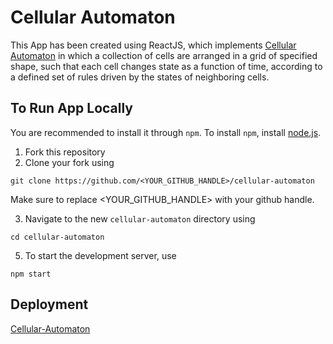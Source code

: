 # Cellular Automaton
This App has been created using ReactJS, which implements [Cellular Automaton](https://en.wikipedia.org/wiki/Cellular_automaton) in which a collection of cells are arranged in a grid of specified shape, such that each cell changes state as a function of time, according to a defined set of rules driven by the states of neighboring cells.

## To Run App Locally

You are recommended to install it through `npm`. To install `npm`, install [node.js](https://nodejs.org/en/download/).
1. Fork this repository
2. Clone your fork using 
```posh
git clone https://github.com/<YOUR_GITHUB_HANDLE>/cellular-automaton
```
   Make sure to replace <YOUR_GITHUB_HANDLE> with your github handle.
   
3. Navigate to the new `cellular-automaton` directory using
```posh
cd cellular-automaton
```
5. To start the development server, use
```posh
npm start
```
## Deployment

[Cellular-Automaton](https://vidit21srivastava.github.io/cellular-automaton/)
